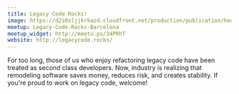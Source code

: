 ```yaml
---
title: Legacy Code Rocks!
image: https://d2i0sljjkrkazd.cloudfront.net/production/publication/header_background_image/1962/large_a56673b3-c8d5-42ca-a40b-4cdb6e94687b.jpg
meetup: Legacy-Code-Rocks-Barcelona
meetup_widget: http://meetu.ps/34PRhT
website: http://legacycode.rocks/
---
```

For too long, those of us who enjoy refactoring legacy code have been treated as second class developers. Now, industry is realizing that remodeling software saves money, reduces risk, and creates stability. If you're proud to work on legacy code, welcome!
